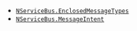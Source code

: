 
 * [`NServiceBus.EnclosedMessageTypes`](/nservicebus/messaging/headers.md#serialization-headers-nservicebus-enclosedmessagetypes)
 * [`NServiceBus.MessageIntent`](/nservicebus/messaging/headers.md#messaging-interaction-headers-nservicebus-messageintent)